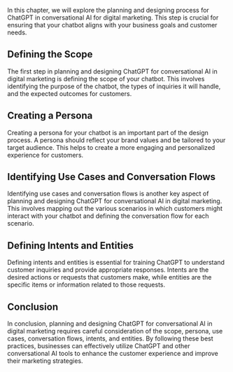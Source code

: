 
In this chapter, we will explore the planning and designing process for ChatGPT in conversational AI for digital marketing. This step is crucial for ensuring that your chatbot aligns with your business goals and customer needs.

Defining the Scope
------------------

The first step in planning and designing ChatGPT for conversational AI in digital marketing is defining the scope of your chatbot. This involves identifying the purpose of the chatbot, the types of inquiries it will handle, and the expected outcomes for customers.

Creating a Persona
------------------

Creating a persona for your chatbot is an important part of the design process. A persona should reflect your brand values and be tailored to your target audience. This helps to create a more engaging and personalized experience for customers.

Identifying Use Cases and Conversation Flows
--------------------------------------------

Identifying use cases and conversation flows is another key aspect of planning and designing ChatGPT for conversational AI in digital marketing. This involves mapping out the various scenarios in which customers might interact with your chatbot and defining the conversation flow for each scenario.

Defining Intents and Entities
-----------------------------

Defining intents and entities is essential for training ChatGPT to understand customer inquiries and provide appropriate responses. Intents are the desired actions or requests that customers make, while entities are the specific items or information related to those requests.

Conclusion
----------

In conclusion, planning and designing ChatGPT for conversational AI in digital marketing requires careful consideration of the scope, persona, use cases, conversation flows, intents, and entities. By following these best practices, businesses can effectively utilize ChatGPT and other conversational AI tools to enhance the customer experience and improve their marketing strategies.

